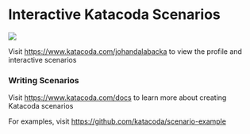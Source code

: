 # Interactive Katacoda Scenarios

[![](http://shields.katacoda.com/katacoda/johandalabacka/count.svg)](https://www.katacoda.com/johandalabacka "Get your profile on Katacoda.com")

Visit https://www.katacoda.com/johandalabacka to view the profile and interactive scenarios

### Writing Scenarios
Visit https://www.katacoda.com/docs to learn more about creating Katacoda scenarios

For examples, visit https://github.com/katacoda/scenario-example
